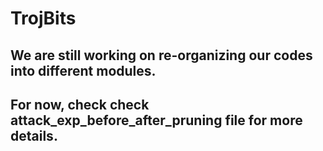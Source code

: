 # TrojBits
## We are still working on re-organizing our codes into different modules.
## For now, check check attack\_exp\_before\_after\_pruning file for more details.
